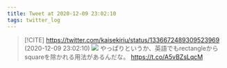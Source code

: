 ```yaml
---
title: Tweet at 2020-12-09 23:02:10
tags: twitter_log
---
```


> [!CITE] https://twitter.com/kaisekiriu/status/1336672489309523969 (2020-12-09 23:02:10)
> ![](https://twitter.com/kaisekiriu/status/1336672489309523969)
> やっぱりというか、英語でもrectangleからsquareを除かれる用法があるんだな。
> https://t.co/A5vBZsLqcM
